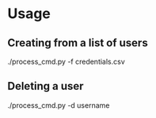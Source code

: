 # Usage

## Creating from a list of users
./process_cmd.py -f credentials.csv

## Deleting a user
./process_cmd.py -d username
